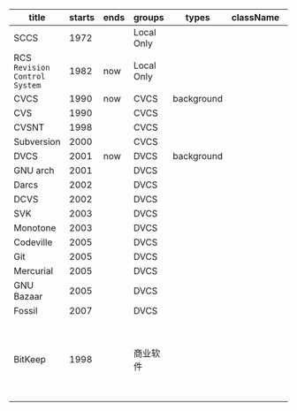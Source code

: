 title | starts | ends | groups | types | className | contents
-- | -- |-- |-- |-- | -- | --
SCCS | 1972 | | Local Only | | |
RCS `Revision Control System` | 1982 | now | Local Only | | |[RCS](https://en.wikipedia.org/wiki/Revision_Control_System)
CVCS | 1990 | now | CVCS | background | |
CVS | 1990 | | CVCS | | |
CVSNT | 1998 | | CVCS | | |
Subversion | 2000 | | CVCS | | |
DVCS | 2001 | now | DVCS | background | |
GNU arch | 2001 | | DVCS | | |
Darcs | 2002  | | DVCS | | |
DCVS | 2002 | | DVCS | | |
SVK | 2003 | | DVCS | | |
Monotone | 2003 | | DVCS | | |
Codeville | 2005 | | DVCS | | |
Git | 2005 | | DVCS | | |
Mercurial | 2005 | | DVCS | | |
GNU Bazaar | 2005 | | DVCS | | |
Fossil | 2007 | | DVCS | | |
BitKeep | 1998  | | 商业软件 | | | 收了回 Linux 社区的免费使用权，因此诞生了 Git

